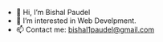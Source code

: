 - 👋 Hi, I’m Bishal Paudel
- 👀 I’m interested in Web Develpment.
- 📫 Contact me: bishal1paudel@gmail.com

<!---
bishalpdl/bishalpdl is a ✨ special ✨ repository because its `README.md` (this file) appears on your GitHub profile.
You can click the Preview link to take a look at your changes.
--->
